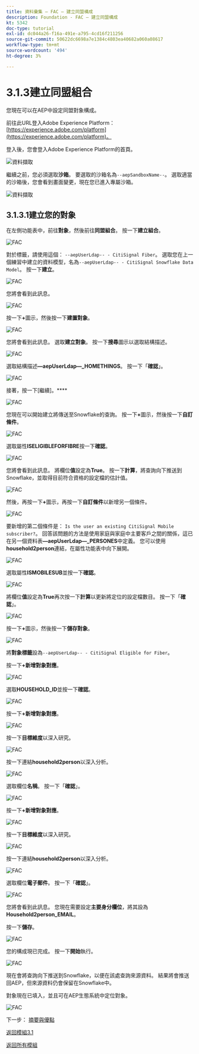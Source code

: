 ```yaml
---
title: 資料彙集 — FAC — 建立同盟構成
description: Foundation - FAC — 建立同盟構成
kt: 5342
doc-type: tutorial
exl-id: dc044a26-f16a-491e-a795-4cd16f211256
source-git-commit: 50622dc6698a7e1384c4803ea40682a060a08617
workflow-type: tm+mt
source-wordcount: '494'
ht-degree: 3%

---
```


# 3.1.3建立同盟組合

您現在可以在AEP中設定同盟對象構成。

前往此URL登入Adobe Experience Platform： [https://experience.adobe.com/platform](https://experience.adobe.com/platform)。

登入後，您會登入Adobe Experience Platform的首頁。

![資料擷取](./images/home.png)

繼續之前，您必須選取&#x200B;**沙箱**。 要選取的沙箱名為``--aepSandboxName--``。 選取適當的沙箱後，您會看到畫面變更，現在您已進入專屬沙箱。

![資料擷取](./images/sb1.png)

## 3.1.3.1建立您的對象

在左側功能表中，前往&#x200B;**對象**，然後前往&#x200B;**同盟組合**。 按一下&#x200B;**建立組合**。

![FAC](./images/fedcomp1.png)

對於標籤，請使用這個： `--aepUserLdap-- - CitiSignal Fiber`。 選取您在上一個練習中建立的資料模型，名為`--aepUserLdap-- - CitiSignal Snowflake Data Model`。 按一下&#x200B;**建立**。

![FAC](./images/fedcomp2.png)

您將會看到此訊息。

![FAC](./images/fedcomp3.png)

按一下&#x200B;**+**&#x200B;圖示，然後按一下&#x200B;**建置對象**。

![FAC](./images/fedcomp4.png)

您將會看到此訊息。 選取&#x200B;**建立對象**。 按一下&#x200B;**搜尋**&#x200B;圖示以選取結構描述。

![FAC](./images/fedcomp5.png)

選取結構描述&#x200B;**—aepUserLdap—_HOMETHINGS**。 按一下「**確認**」。

![FAC](./images/fedcomp6.png)

接著，按一下[繼續]。****

![FAC](./images/fedcomp7.png)

您現在可以開始建立將傳送至Snowflake的查詢。 按一下&#x200B;**+**&#x200B;圖示，然後按一下&#x200B;**自訂條件**。

![FAC](./images/fedcomp8.png)

選取屬性&#x200B;**ISELIGIBLEFORFIBRE**&#x200B;按一下&#x200B;**確認**。

![FAC](./images/fedcomp9.png)

您將會看到此訊息。 將欄位&#x200B;**值**&#x200B;設定為&#x200B;**True**。 按一下&#x200B;**計算**，將查詢向下推送到Snowflake，並取得目前符合資格的設定檔的估計值。

![FAC](./images/fedcomp10.png)

然後，再按一下&#x200B;**+**&#x200B;圖示，再按一下&#x200B;**自訂條件**&#x200B;以新增另一個條件。

![FAC](./images/fedcomp11.png)

要新增的第二個條件是： `Is the user an existing CitiSignal Mobile subscriber?`。 回答該問題的方法是使用家庭與家庭中主要客戶之間的關係，這已在另一個資料表&#x200B;**—aepUserLdap—_PERSONES**&#x200B;中定義。 您可以使用&#x200B;**household2person**&#x200B;連結，在屬性功能表中向下展開。

![FAC](./images/fedcomp12.png)

選取屬性&#x200B;**ISMOBILESUB**&#x200B;並按一下&#x200B;**確認**。

![FAC](./images/fedcomp13.png)

將欄位&#x200B;**值**&#x200B;設定為&#x200B;**True**&#x200B;再次按一下&#x200B;**計算**&#x200B;以更新將定位的設定檔數目。 按一下「**確認**」。

![FAC](./images/fedcomp14.png)

按一下&#x200B;**+**&#x200B;圖示，然後按一下&#x200B;**儲存對象**。

![FAC](./images/fedcomp15.png)

將&#x200B;**對象標籤**&#x200B;設為`--aepUserLdap-- - CitiSignal Eligible for Fiber`。

按一下&#x200B;**+新增對象對應**。

![FAC](./images/fedcomp16.png)

選取&#x200B;**HOUSEHOLD_ID**&#x200B;並按一下&#x200B;**確認**。

![FAC](./images/fedcomp17.png)

按一下&#x200B;**+新增對象對應**。

![FAC](./images/fedcomp18.png)

按一下&#x200B;**目標維度**&#x200B;以深入研究。

![FAC](./images/fedcomp18a.png)

按一下連結&#x200B;**household2person**&#x200B;以深入分析。

![FAC](./images/fedcomp18b.png)

選取欄位&#x200B;**名稱**。 按一下「**確認**」。

![FAC](./images/fedcomp18c.png)

按一下&#x200B;**+新增對象對應**。

![FAC](./images/fedcomp20.png)

按一下&#x200B;**目標維度**&#x200B;以深入研究。

![FAC](./images/fedcomp20a.png)

按一下連結&#x200B;**household2person**&#x200B;以深入分析。

![FAC](./images/fedcomp20b.png)

選取欄位&#x200B;**電子郵件**。 按一下「**確認**」。

![FAC](./images/fedcomp20c.png)

您將會看到此訊息。 您現在需要設定&#x200B;**主要身分欄位**，將其設為&#x200B;**Household2person_EMAIL**。

按一下&#x200B;**儲存**。

![FAC](./images/fedcomp21.png)

您的構成現已完成。 按一下&#x200B;**開始**&#x200B;執行。

![FAC](./images/fedcomp21a.png)

現在會將查詢向下推送到Snowflake，以便在該處查詢來源資料。 結果將會推送回AEP，但來源資料仍會保留在Snowflake中。

對象現在已填入，並且可在AEP生態系統中定位對象。

![FAC](./images/fedcomp22.png)

下一步： [摘要與優點](./summary.md)

[返回模組3.1](./fac.md)

[返回所有模組](../../../overview.md)
